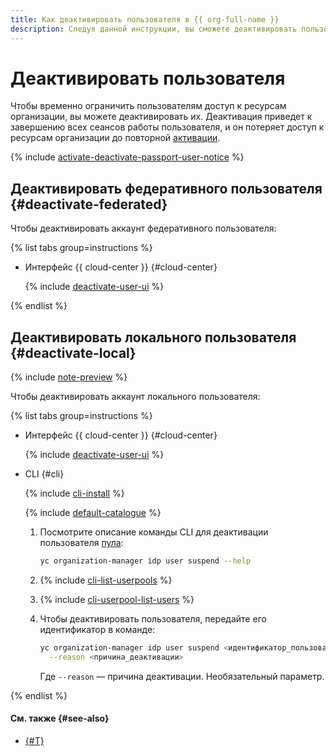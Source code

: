 ```yaml
---
title: Как деактивировать пользователя в {{ org-full-name }}
description: Следуя данной инструкции, вы сможете деактивировать пользователя в {{ org-name }}.
---
```


# Деактивировать пользователя

Чтобы временно ограничить пользователям доступ к ресурсам организации, вы можете деактивировать их. Деактивация приведет к завершению всех сеансов работы пользователя, и он потеряет доступ к ресурсам организации до повторной [активации](activate-user.md).

{% include [activate-deactivate-passport-user-notice](../../../_includes/organization/activate-deactivate-passport-user-notice.md) %}

## Деактивировать федеративного пользователя {#deactivate-federated}

Чтобы деактивировать аккаунт федеративного пользователя:

{% list tabs group=instructions %}

- Интерфейс {{ cloud-center }} {#cloud-center}

  {% include [deactivate-user-ui](../../../_includes/organization/deactivate-user-ui.md) %}

{% endlist %}

## Деактивировать локального пользователя {#deactivate-local}


{% include [note-preview](../../../_includes/note-preview.md) %}

Чтобы деактивировать аккаунт локального пользователя:

{% list tabs group=instructions %}

- Интерфейс {{ cloud-center }} {#cloud-center}

  {% include [deactivate-user-ui](../../../_includes/organization/deactivate-user-ui.md) %}

- CLI {#cli}

  {% include [cli-install](../../../_includes/cli-install.md) %}

  {% include [default-catalogue](../../../_includes/default-catalogue.md) %}

  1. Посмотрите описание команды CLI для деактивации пользователя [пула](../../concepts/user-pools.md):

     ```bash
     yc organization-manager idp user suspend --help
     ```
  1. {% include [cli-list-userpools](../../../_includes/organization/cli-list-userpools.md) %}
  1. {% include [cli-userpool-list-users](../../../_includes/organization/cli-userpool-list-users.md) %}
  1. Чтобы деактивировать пользователя, передайте его идентификатор в команде:

     ```bash
     yc organization-manager idp user suspend <идентификатор_пользователя> \
       --reason <причина_деактивации>
     ```

     Где `--reason` — причина деактивации. Необязательный параметр.

{% endlist %}

#### См. также {#see-also}

* [{#T}](activate-user.md)